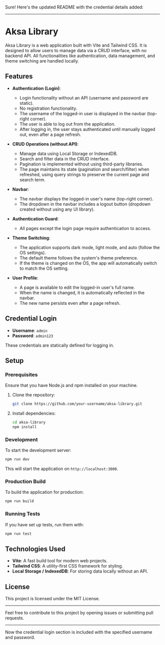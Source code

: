 Sure! Here's the updated README with the credential details added:

---

# Aksa Library

Aksa Library is a web application built with Vite and Tailwind CSS. It is designed to allow users to manage data via a CRUD interface, with no backend API. All functionalities like authentication, data management, and theme switching are handled locally.

## Features

- **Authentication (Login)**: 
  - Login functionality without an API (username and password are static).
  - No registration functionality.
  - The username of the logged-in user is displayed in the navbar (top-right corner).
  - The user is able to log out from the application.
  - After logging in, the user stays authenticated until manually logged out, even after a page refresh.

- **CRUD Operations (without API)**:
  - Manage data using Local Storage or IndexedDB.
  - Search and filter data in the CRUD interface.
  - Pagination is implemented without using third-party libraries.
  - The page maintains its state (pagination and search/filter) when refreshed, using query strings to preserve the current page and search term.

- **Navbar**:
  - The navbar displays the logged-in user's name (top-right corner).
  - The dropdown in the navbar includes a logout button (dropdown created without using any UI library).
  
- **Authentication Guard**:
  - All pages except the login page require authentication to access.

- **Theme Switching**:
  - The application supports dark mode, light mode, and auto (follow the OS settings).
  - The default theme follows the system's theme preference.
  - If the theme is changed on the OS, the app will automatically switch to match the OS setting.

- **User Profile**:
  - A page is available to edit the logged-in user's full name. 
  - When the name is changed, it is automatically reflected in the navbar.
  - The new name persists even after a page refresh.

## Credential Login

- **Username**: `admin`
- **Password**: `admin123`

These credentials are statically defined for logging in.

## Setup

### Prerequisites

Ensure that you have Node.js and npm installed on your machine.

1. Clone the repository:

   ```bash
   git clone https://github.com/your-username/aksa-library.git
   ```

2. Install dependencies:

   ```bash
   cd aksa-library
   npm install
   ```

### Development

To start the development server:

```bash
npm run dev
```

This will start the application on `http://localhost:3000`.

### Production Build

To build the application for production:

```bash
npm run build
```

### Running Tests

If you have set up tests, run them with:

```bash
npm run test
```

## Technologies Used

- **Vite**: A fast build tool for modern web projects.
- **Tailwind CSS**: A utility-first CSS framework for styling.
- **Local Storage / IndexedDB**: For storing data locally without an API.

## License

This project is licensed under the MIT License.

---

Feel free to contribute to this project by opening issues or submitting pull requests.

--- 

Now the credential login section is included with the specified username and password.
